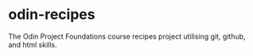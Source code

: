 # odin-recipes
The Odin Project Foundations course recipes project utilising git, github, and html skills.